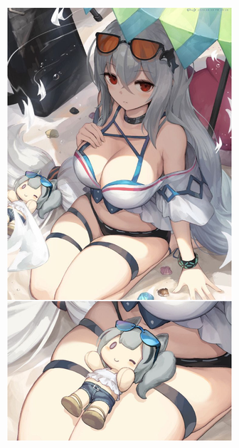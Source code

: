 ![image](https://github.com/qimiao123/-/blob/master/8.13/1.png)
![image](https://github.com/qimiao123/-/blob/master/8.13/2.png)
